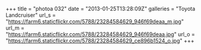 +++
title = "photoa 032"
date = "2013-01-25T13:28:09Z"
galleries = "Toyota Landcruiser"
url_s = "https://farm6.staticflickr.com/5788/23284584629_946f69deaa_m.jpg"
url_m = "https://farm6.staticflickr.com/5788/23284584629_946f69deaa.jpg"
url_o = "https://farm6.staticflickr.com/5788/23284584629_ce896b1524_o.jpg"
+++

